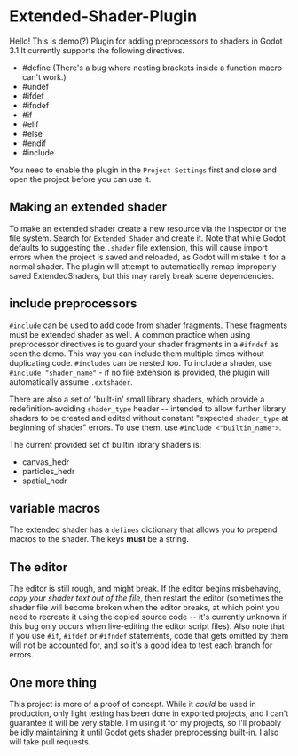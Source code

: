# Extended-Shader-Plugin

Hello! This is demo(?) Plugin for adding preprocessors to shaders in Godot 3.1
It currently supports the following directives.
* #define (There's a bug where nesting brackets inside a function macro can't work.)
* #undef
* #ifdef
* #ifndef
* #if
* #elif
* #else
* #endif
* #include

You need to enable the plugin in the `Project Settings` first and close and open the project before you can use it.

## Making an extended shader

To make an extended shader create a new resource via the inspector or the file system. Search for `Extended Shader` and create it. Note that while Godot defaults to suggesting the `.shader` file extension, this will cause import errors when the project is saved and reloaded, as Godot will mistake it for a normal shader. The plugin will attempt to automatically remap improperly saved ExtendedShaders, but this may rarely break scene dependencies.

## include preprocessors

`#include` can be used to add code from shader fragments. These fragments must be extended shader as well. A common practice when using preprocessor directives is to guard your shader fragments in a `#ifndef` as seen the demo. This way you can include them multiple times without duplicating code. `#includes` can be nested too.
To include a shader, use `#include "shader_name"` - if no file extension is provided, the plugin will automatically assume `.extshader`.

There are also a set of 'built-in' small library shaders, which provide a redefinition-avoiding `shader_type` header -- intended to allow further library shaders to be created and edited without constant "expected `shader_type` at beginning of shader" errors. To use them, use `#include <"builtin_name">`.

The current provided set of builtin library shaders is:
* canvas_hedr
* particles_hedr
* spatial_hedr

## variable macros

The extended shader has a `defines` dictionary that allows you to prepend macros to the shader. The keys __must__ be a string. 

## The editor

The editor is still rough, and might break. If the editor begins misbehaving, *copy your shader text out of the file*, then restart the editor (sometimes the shader file will become broken when the editor breaks, at which point you need to recreate it using the copied source code -- it's currently unknown if this bug only occurs when live-editing the editor script files). Also note that if you use `#if`, `#ifdef` or `#ifndef` statements, code that gets omitted by them will not be accounted for, and so it's a good idea to test each branch for errors.

## One more thing

This project is more of a proof of concept. While it _could_ be used in production, only light testing has been done in exported projects, and I can't guarantee it will be very stable. I'm using it for my projects, so I'll probably be idly maintaining it until Godot gets shader preprocessing built-in. I also will take pull requests.
